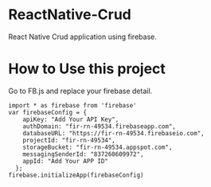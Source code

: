# ReactNative-Crud

React Native Crud application using firebase.

# How to Use this project

Go to FB.js and replace your firebase detail.

```
import * as firebase from 'firebase'
var firebaseConfig = {
    apiKey: "Add Your API Key",
    authDomain: "fir-rn-49534.firebaseapp.com",
    databaseURL: "https://fir-rn-49534.firebaseio.com",
    projectId: "fir-rn-49534",
    storageBucket: "fir-rn-49534.appspot.com",
    messagingSenderId: "837260609972",
    appId: "Add Your APP ID"
  };
firebase.initializeApp(firebaseConfig)
```

